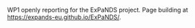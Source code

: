WP1 openly reporting for the ExPaNDS project.
Page building at https://expands-eu.github.io/ExPaNDS/.
